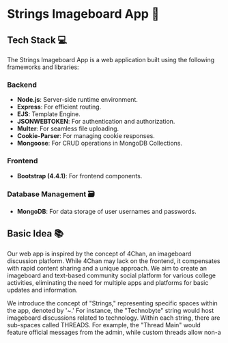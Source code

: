# Strings Imageboard App 🎉

## Tech Stack 💻

The Strings Imageboard App is a web application built using the following frameworks and libraries:

### Backend
- **Node.js**: Server-side runtime environment.
- **Express**: For efficient routing.
- **EJS**: Template Engine.
- **JSONWEBTOKEN**: For authentication and authorization.
- **Multer**: For seamless file uploading.
- **Cookie-Parser**: For managing cookie responses.
- **Mongoose**: For CRUD operations in MongoDB Collections.

### Frontend
- **Bootstrap (4.4.1)**: For frontend components.

### Database Management 🗃️
- **MongoDB**: For data storage of user usernames and passwords.

## Basic Idea 📚

Our web app is inspired by the concept of 4Chan, an imageboard discussion platform. While 4Chan may lack on the frontend, it compensates with rapid content sharing and a unique approach. We aim to create an imageboard and text-based community social platform for various college activities, eliminating the need for multiple apps and platforms for basic updates and information.

We introduce the concept of "Strings," representing specific spaces within the app, denoted by '~.' For instance, the "Technobyte" string would host imageboard discussions related to technology. Within each string, there are sub-spaces called THREADS. For example, the "Thread Main" would feature official messages from the admin, while custom threads allow non-a
